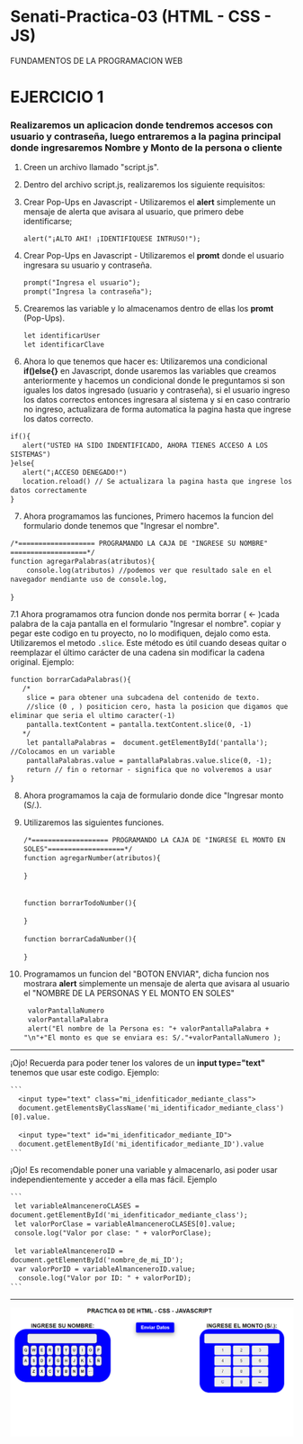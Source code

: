 # Senati-Practica-03 (HTML - CSS - JS)

FUNDAMENTOS DE LA PROGRAMACION WEB

# EJERCICIO 1
### Realizaremos un aplicacion donde tendremos accesos con usuario y contraseña, luego entraremos a la pagina principal donde ingresaremos Nombre y Monto de la persona o cliente

1. Creen un archivo llamado "script.js".
2. Dentro del archivo script.js, realizaremos los siguiente requisitos: 

3. Crear Pop-Ups en Javascript - Utilizaremos el <b>alert</b> simplemente un mensaje de alerta que avisara al usuario, que primero debe identificarse;
   ```
   alert("¡ALTO AHI! ¡IDENTIFIQUESE INTRUSO!");
   ```
4. Crear Pop-Ups en Javascript - Utilizaremos el <b>promt</b> donde el usuario ingresara su usuario y contraseña.
   ```
   prompt("Ingresa el usuario");
   prompt("Ingresa la contraseña");
   ```
5. Crearemos las variable y lo almacenamos dentro de ellas los <b>promt</b> (Pop-Ups).
   ```
   let identificarUser
   let identificarClave
   ```
6. Ahora lo que tenemos que hacer es: Utilizaremos una condicional <b>if()else{}</b> en Javascript, donde usaremos las variables que creamos anteriormente y hacemos un condicional donde  le preguntamos si son iguales los datos ingresado (usuario y contraseña), si el usuario ingreso los datos correctos entonces ingresara al sistema y si en caso contrario no ingreso, actualizara de forma automatica la pagina hasta que ingrese los datos correcto.
   
  ```
 if(){
     alert("USTED HA SIDO INDENTIFICADO, AHORA TIENES ACCESO A LOS SISTEMAS")
 }else{
     alert("¡ACCESO DENEGADO!")
     location.reload() // Se actualizara la pagina hasta que ingrese los datos correctamente
 }
 ```

7. Ahora programamos las funciones, Primero hacemos la funcion del formulario donde tenemos que "Ingresar el nombre".
  ```
  /*=================== PROGRAMANDO LA CAJA DE "INGRESE SU NOMBRE" ===================*/
  function agregarPalabras(atributos){
      console.log(atributos) //podemos ver que resultado sale en el navegador mendiante uso de console.log,
      
  }
  ```

7.1 Ahora programamos otra funcion donde nos permita borrar ( ←  )cada palabra de la caja pantalla en el formulario "Ingresar el nombre".
    copiar y pegar  este codigo en tu proyecto, no lo modifiquen, dejalo como esta.
    Utilizaremos el metodo ```.slice```. Este método es útil cuando deseas quitar o reemplazar el último carácter de una cadena sin modificar la cadena original.
    Ejemplo: 
  ```
  function borrarCadaPalabras(){
     /*
      slice = para obtener una subcadena del contenido de texto.
      //slice (0 , ) positicion cero, hasta la posicion que digamos que eliminar que seria el ultimo caracter(-1)
      pantalla.textContent = pantalla.textContent.slice(0, -1)
     */
      let pantallaPalabras =  document.getElementById('pantalla');   //Colocamos en un variable
      pantallaPalabras.value = pantallaPalabras.value.slice(0, -1);  
      return // fin o retornar - significa que no volveremos a usar
  }
  ```
8. Ahora programamos la caja de formulario donde dice "Ingresar monto (S/.).
9. Utilizaremos las siguientes funciones.
     ```
     /*=================== PROGRAMANDO LA CAJA DE "INGRESE EL MONTO EN SOLES"===================*/
     function agregarNumber(atributos){
         
     }
     
     
     function borrarTodoNumber(){
         
     }
     
     function borrarCadaNumber(){
       
     }
     ```

10. Programamos un funcion del "BOTON ENVIAR", dicha funcion nos mostrara  <b>alert</b> simplemente un mensaje de alerta que avisara al usuario el "NOMBRE DE LA PERSONAS Y EL MONTO EN SOLES"
     ```
      valorPantallaNumero
      valorPantallaPalabra
      alert("El nombre de la Persona es: "+ valorPantallaPalabra + "\n"+"El monto es que se enviara es: S/."+valorPantallaNumero );
     ```
<hr>


¡Ojo! Recuerda para poder tener los valores de un <b> input type="text" </b> tenemos que usar este codigo.
    Ejemplo:
    
    ```
      <input type="text" class="mi_idenfiticador_mediante_class">
      document.getElementsByClassName('mi_identificador_mediante_class')[0].value.
    
      <input type="text" id="mi_idenfiticador_mediante_ID">
      document.getElementById('mi_identificador_mediante_ID').value
    ```
    
¡Ojo! Es recomendable poner una variable y  almacenarlo, asi poder usar independientemente y acceder a ella mas fácil. Ejemplo
    
    ```
     let variableAlmanceneroCLASES = document.getElementById('mi_idenfiticador_mediante_class');
     let valorPorClase = variableAlmanceneroCLASES[0].value;
     console.log("Valor por clase: " + valorPorClase);
     
     let variableAlmanceneroID = document.getElementById('nombre_de_mi_ID');
     var valorPorID = variableAlmanceneroID.value;
      console.log("Valor por ID: " + valorPorID);
    ```
    
<hr>



![Descripción de la imagen](captura.png)
